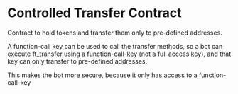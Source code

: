 # Controlled Transfer Contract

Contract to hold tokens and transfer them only to pre-defined addresses.

A function-call key can be used to call the transfer methods, so a bot
can execute ft_transfer using a function-call-key (not a full access key),
and that key can only transfer to pre-defined addresses.

This makes the bot more secure, because it only has access to a function-call-key



